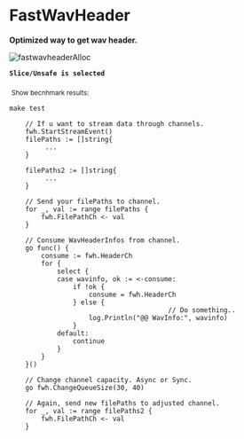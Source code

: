 # FastWavHeader
 __Optimized way to get wav header.__<br/>

![fastwavheaderAlloc](https://github.com/abdullahb53/fastwavheader/assets/29378922/8e63ad06-eea0-4daf-a9ca-02bd4254670f)


**`Slice/Unsafe is selected`**

 &nbsp;<sub>Show becnhmark results:<sub>
```
make test
```

```golang
	// If u want to stream data through channels.
	fwh.StartStreamEvent()
	filePaths := []string{
         ...
	}

	filePaths2 := []string{
         ...
	}

	// Send your filePaths to channel.
	for _, val := range filePaths {
		fwh.FilePathCh <- val
	}

	// Consume WavHeaderInfos from channel.
	go func() {
		consume := fwh.HeaderCh
		for {
			select {
			case wavinfo, ok := <-consume:
				if !ok {
					consume = fwh.HeaderCh
				} else {
                                        // Do something..
					log.Println("@@ WavInfo:", wavinfo)
				}
			default:
				continue
			}
		}
	}()

	// Change channel capacity. Async or Sync.
	go fwh.ChangeQueueSize(30, 40)

	// Again, send new filePaths to adjusted channel.
	for _, val := range filePaths2 {
		fwh.FilePathCh <- val
	}
```
